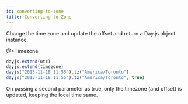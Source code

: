 ```yaml
---
id: converting-to-zone
title: Converting to Zone
---
```


Change the time zone and update the offset and return a Day.js object instance.

@>Timezone
```javascript
dayjs.extend(utc)
dayjs.extend(timezone)
dayjs("2013-11-18 11:55").tz("America/Toronto")
dayjs("2013-11-18 11:55").tz("America/Toronto", true)
```

On passing a second parameter as true, only the timezone (and offset) is updated, keeping the local time same. 
